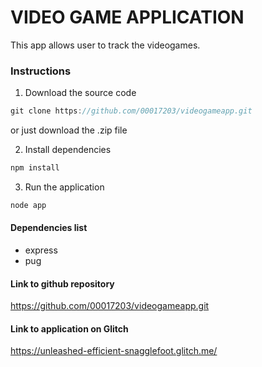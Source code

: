 # VIDEO GAME APPLICATION

This app allows user to track the videogames.

### Instructions
1. Download the source code

```js
git clone https://github.com/00017203/videogameapp.git
```
or just download the .zip file

2. Install dependencies
```js
npm install
```

3. Run the application
```js
node app
```

#### Dependencies list
- express
- pug

#### Link to github repository
https://github.com/00017203/videogameapp.git

#### Link to application on Glitch
https://unleashed-efficient-snagglefoot.glitch.me/